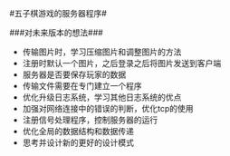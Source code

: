 #五子棋游戏的服务器程序#

###对未来版本的想法###
- 传输图片时，学习压缩图片和调整图片的方法
- 注册时默认一个图片，之后登录之后将图片发送到客户端
- 服务器是否要保存玩家的数据
- 传输文件需要在专门建立一个程序
- 优化升级日志系统，学习其他日志系统的优点
- 加强对网络连接中的错误的判断，优化tcp的使用
- 注册信号处理程序，控制服务器的运行
- 优化全局的数据结构和数据传递
- 思考并设计新的更好的设计模式
